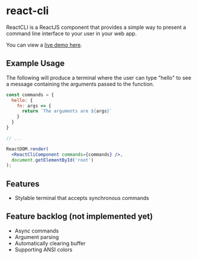 # react-cli

ReactCLI is a ReactJS component that provides a simple way to present a command line interface to your user in your web app.

You can view a [live demo here](https://podrezo.github.io/react-cli/demo/).

## Example Usage

The following will produce a terminal where the user can type "hello" to see a message containing the arguments passed to the function.

```jsx
const commands = {
  hello: {
    fn: args => {
      return `The arguments are ${args}`
    }
  }
}

// ...

ReactDOM.render(
  <ReactCliComponent commands={commands} />,
  document.getElementById('root')
);
```

## Features

* Stylable terminal that accepts synchronous commands

## Feature backlog (not implemented yet)

* Async commands
* Argument parsing
* Automatically clearing buffer
* Supporting ANSI colors
